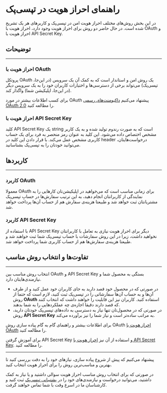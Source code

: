 # راهنمای احراز هویت در تپسی‌پک

در این بخش روش‌های مختلف احراز هویت امن در تپسی‌پک و کاربرهای هر یک تشریح شده است. در حال حاضر دو روش برای احراز هویت وجود دارد، احراز هویت با
OAuth
و احراز هویت با
API Secret Key.

## توضیحات

---

### احراز هویت با OAuth

پروتکل
OAuth
یک روش امن و استاندار است که به کمک آن یک سرویس (در این‌جا، تپسی‌پک) می‌تواند برخی از دسترسی‌ها و اختیارات کاربران خود را به یک سرویس دیگر
(در این‌جا، اپلیکیشن شما)
واگذار کند.


برای کسب اطلاعات بیشتر در مورد
OAuth
پیشنهاد می‌کنیم
[داکیومنت‌های رسمی OAuth 2.0](https://oauth.net/2/)
را مطالعه کنید.

### احراز هویت با API Secret Key

کلید
API Secret Key
یک
string
است که به صورت رندوم تولید شده و به یک کاربر مشخص اختصاص داده می‌شود.
این کلید به عنوان رمز منحصر به فرد برای یک حساب کاربری مشخص عمل می‌کند.
با قرار دادن این کلید در 
header
درخواست‌هایتان، می‌توانید خودتان را به تپسی‌پک بشناسانید.

## کاربردها

---

### کاربرد OAuth

معمولا
OAuth
برای زمانی مناسب است که می‌خواهید در اپلیکیشن‌تان کارهایی را به نمایندگی از کاربرانتان انجام دهید، به این ترتیب سفارش‌ها در حسابِ تپسی‌پک مشتریانتان ثبت خواهد شد و طبیعتا هزینه‌ی سفارش هم از حساب آن‌ها پرداخت خواهد شد.


### کاربرد API Secret Key

با استفاده از
API Secret Key
دیگر برای احراز هویت نیازی به تعامل با کاربرانتان نخواهید داشت، زیرا در این روش سفارشات با حساب تپسی‌پک شما ثبت خواهند شد و طبیعتا هزینه‌ی سفارش‌ها هم از حساب کاربری شما پرداخت خواهد شد.

## تفاوت‌ها و انتخاب روش مناسب

---

انتخاب روش مناسب بین
OAuth
و
API Secret Key
بستگی به محصول شما و نیازمندی‌هایتان دارد.


  - در صورتی که در محصول خود قصد دارید به جای کاربران خود عمل کنید و از طرف آن‌ها و به حساب آن‌ها سفارشاتی را در تپسی‌پک ثبت کنید، لازم است که حتما از روش **OAuth** استفاده کنید.
  کاربران نیز این قابلیت را خواهند داشت که انتخاب کنند که قصد دارند دقیقا اجازه‌ی چه عملکردهایی را به شما بدهند.
  - در صورتی که در محصول‌تان تنها نیاز به دسترسی به داده‌های تپسی‌پک خودتان دارید، روش **API Secret Key** به مراتب ساده‌تر است و نیاز شما را نیز برآورده می‌کند.


برای اطلاعات بیشتر و راهنمای گام به گام پیاده سازی روش
OAuth
[احراز هویت با OAuth](./oauth/README_fa.md)
را مطالعه کنید.


برای آموزشِ گرفتن
API Secret Key
و استفاده از آن نیز
[احراز هویت با API Secret Key](./api-secret-key/README_fa.md).
را مطالعه کنید.

---

پیشنهاد می‌کنیم که پیش از شروع پیاده سازی، نیازهای خود را به دقت بررسی کنید تا بهترین و مناسب‌ترین روش را برای احراز هویت انتخاب کنید.

در صورتی که برای انتخاب روش مناسب احراز هویت سوالی داشتید و یا نیاز به کمک داشتید، می‌توانید درخواست و نیازمندی‌های خود را در
[پشتیبانی تپسی‌پک](https://pack.tapsi.ir/landing)
ثبت کنید و کارشناسان ما در اسرع وقت با شما تماس خواهند گرفت.
